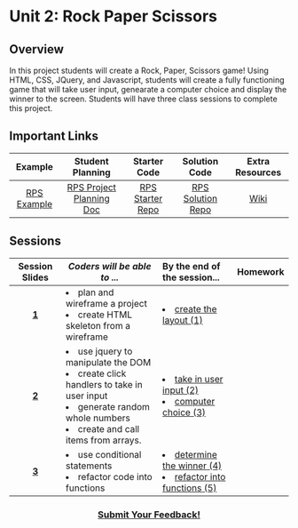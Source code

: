 # Unit 2: Rock Paper Scissors


## Overview
In this project students will create a Rock, Paper, Scissors game! Using HTML, CSS, JQuery, and Javascript, students will create a fully functioning game that will take user input, genearate a computer choice and display the winner to the screen. Students will have three class sessions to complete this project.

## Important Links

| Example | Student Planning |  Starter Code | Solution Code  |  Extra Resources |
|:-------:|:-------:|:-------:|:-------:|:-------:|
| [RPS Example](https://ScriptEdcurriculum.github.io/advanced_rockpaperscissors_solution) |[RPS Project Planning Doc](https://drive.google.com/open?id=1dddAl5l-A1l0gA-oGxpcCFmlxRJzB7il39QEqmAm2Bs)| [RPS Starter Repo](https://github.com/ScriptEdcurriculum/advanced_rockpaperscissors_startercode) | [RPS Solution Repo](https://github.com/ScriptEdcurriculum/advanced_rockpaperscissors_solution)|[Wiki](https://github.com/ScriptEdcurriculum/curriculum17-18/wiki/2:-Advanced)|

## Sessions 
|Session Slides|*Coders will be able to ...*|By the end of the session...|Homework|
|:-------:|-------|:-------|:-------|
|[**1**](https://docs.google.com/presentation/d/1ZktWplvZWdjnDF2dpS6sj14J1MHnG9P4AymCSCgWR-U/edit#slide=id.g1d0118cf2a_0_406)| <li> plan and wireframe a project</li>  <li> create HTML skeleton from a wireframe</li>| <li>[create the layout (1)](https://github.com/ScriptEdcurriculum/advanced_rockpaperscissors_solution/tree/step-01/index.html)</li>||
|[**2**](https://docs.google.com/presentation/d/1ZktWplvZWdjnDF2dpS6sj14J1MHnG9P4AymCSCgWR-U/edit#slide=id.g1f587f6424_5_5)| <li> use jquery to manipulate the DOM</li> <li> create click handlers to take in user input</li><li>  generate random whole numbers</li> <li> create and call items from arrays.</li> | <li>[take in user input (2)](https://github.com/ScriptEdcurriculum/advanced_rockpaperscissors_solution/blob/step-02/script.js)</li> <li>[computer choice (3)](https://github.com/ScriptEdcurriculum/advanced_rockpaperscissors_solution/tree/step-03/script.js)</li>||
|[**3**](https://docs.google.com/presentation/d/1ZktWplvZWdjnDF2dpS6sj14J1MHnG9P4AymCSCgWR-U/edit#slide=id.g1e220fa94a_0_4)| <li> use conditional statements</li> <li> refactor code into functions</li>| <li>[determine the winner (4)](https://github.com/ScriptEdcurriculum/advanced_rockpaperscissors_solution/tree/step-04/script.js)</li> <li>[refactor into functions (5)](https://github.com/ScriptEdcurriculum/advanced_rockpaperscissors_solution/tree/step-05/script.js)</li>||

<h3 align="center"><a href="https://docs.google.com/forms/d/e/1FAIpQLSdmoYjRk6tqJHI5Y1ELjOZ7tiYj58dmoIBEeUaXK5ciIdljIg/viewform">Submit Your Feedback!</a></h3>
